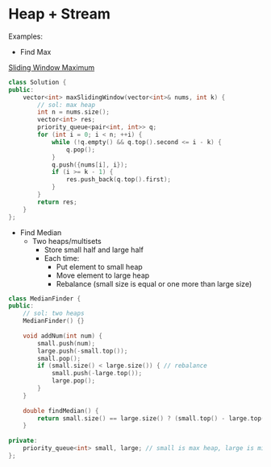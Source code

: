 # Heap + Stream

Examples:

* Find Max

[Sliding Window Maximum](https://leetcode.com/problems/sliding-window-maximum)

```cpp
class Solution {
public:
    vector<int> maxSlidingWindow(vector<int>& nums, int k) {
        // sol: max heap
        int n = nums.size();
        vector<int> res;
        priority_queue<pair<int, int>> q;
        for (int i = 0; i < n; ++i) {
            while (!q.empty() && q.top().second <= i - k) {
                q.pop();
            }
            q.push({nums[i], i});
            if (i >= k - 1) {
                res.push_back(q.top().first);
            }
        }
        return res;
    }
};
```

* Find Median
  * Two heaps/multisets
    * Store small half and large half
    * Each time:
      * Put element to small heap
      * Move element to large heap
      * Rebalance \(small size is equal or one more than large size\)

```cpp
class MedianFinder {
public:
    // sol: two heaps
    MedianFinder() {}
    
    void addNum(int num) {
        small.push(num);
        large.push(-small.top());
        small.pop();
        if (small.size() < large.size()) { // rebalance
            small.push(-large.top());
            large.pop();
        }
    }
    
    double findMedian() {
        return small.size() == large.size() ? (small.top() - large.top()) / 2.0 : small.top();
    }
    
private:
    priority_queue<int> small, large; // small is max heap, large is min heap
};
```

